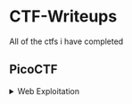 # CTF-Writeups
All of the ctfs i have completed

## PicoCTF

<details>

<summary>Web Exploitation</summary>

|Question|Points|
|--------|------|
|[GET aHEAD](./PicoCTF/Web%20Exploitation/GET%20aHEAD/GET%20aHEAD.md)|20|
|[Cookies](./PicoCTF/Web%20Exploitation/Cookies/Cookies.md)|40|
|[Insp3ct0r](./PicoCTF/Web%20Exploitation/Insp3ct0r/Insp3ct0r.md)|50|
|[Scavenger Hunt](./PicoCTF/Web%20Exploitation/Scavenger%20Hunt/Scavenger%20Hunt.md)|50|
|[Some Assembly Required 1](./PicoCTF/Web%20Exploitation/Some%20Assembly%20Required%201/Some%20Assembly%20Required%201.md)|70|
|[where are the robots](./PicoCTF/Web%20Exploitation/where%20are%20the%20robots/where%20are%20the%20robots.md)|100|

</details>
